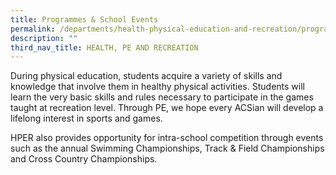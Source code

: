 ```yaml
---
title: Programmes & School Events
permalink: /departments/health-physical-education-and-recreation/programmes-school-events/
description: ""
third_nav_title: HEALTH, PE AND RECREATION
---
```

During physical education, students acquire a variety of skills and knowledge that involve them in healthy physical activities. Students will learn the very basic skills and rules necessary to participate in the games taught at recreation level. Through PE, we hope every ACSian will develop a lifelong interest in sports and games.

HPER also provides opportunity for intra-school competition through events such as the annual Swimming Championships, Track & Field Championships and Cross Country Championships.